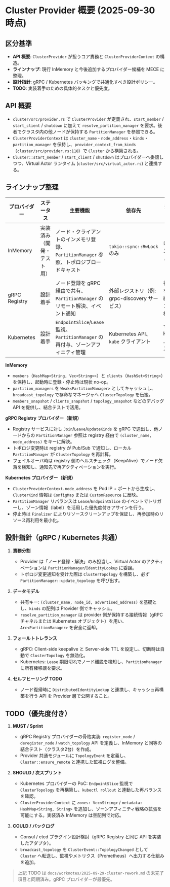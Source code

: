# Cluster Provider 概要 (2025-09-30 時点)

## 区分基準
- **API 概要**: `ClusterProvider` が担うコア責務と `ClusterProviderContext` の構造。
- **ラインナップ**: 現行 InMemory と今後追加するプロバイダー候補を MECE に整理。
- **設計指針**: gRPC / Kubernetes バッキングで共通化すべき設計ポリシー。
- **TODO**: 実装着手のための具体的タスクと優先度。

## API 概要
- `cluster/src/provider.rs` で `ClusterProvider` が定義され、`start_member` / `start_client` / `shutdown` に加えて `resolve_partition_manager` を要求。後者でクラスタ内の他ノードが保持する `PartitionManager` を参照できる。
- `ClusterProviderContext` は `cluster_name`・`node_address`・`kinds`・`partition_manager` を保持し、`provider_context_from_kinds`（`cluster/src/provider.rs:118`）で `Cluster` から構築される。
- `Cluster::start_member` / `start_client` / `shutdown` はプロバイダーへ委譲しつつ、Virtual Actor ランタイム (`cluster/src/virtual_actor.rs`) と連携する。

## ラインナップ整理

| プロバイダー | ステータス | 主要機能 | 依存先 | 想定ユースケース |
|--------------|------------|----------|--------|--------------------|
| InMemory | 実装済み（開発・テスト用） | ノード・クライアントのインメモリ登録、`PartitionManager` 参照、トポロジブロードキャスト | `tokio::sync::RwLock` のみ | ローカルテスト、単体ノード検証 |
| gRPC Registry | 設計着手 | ノード登録を gRPC 経由で共有、`PartitionManager` のリモート解決、イベント通知 | 外部レジストリ（例: grpc-discovery サービス） | 複数ノードを安易に接続するスタンドアロン構成 |
| Kubernetes | 設計着手 | `EndpointSlice`/`Lease` 監視、`PartitionManager` の再付与、ゾーンアフィニティ管理 | Kubernetes API、`kube` クライアント | マネージド Kubernetes 上でのクラスタ展開 |

**InMemory**
- `members`（`HashMap<String, Vec<String>>`）と `clients`（`HashSet<String>`）を保持し、起動時に登録・停止時は現状 no-op。
- `partition_managers` を `Weak<PartitionManager>` としてキャッシュし、`broadcast_topology` で存命なマネージャへ `ClusterTopology` を伝搬。
- `members_snapshot` / `clients_snapshot` / `topology_snapshot` などのデバッグ API を提供し、結合テストで活用。

**gRPC Registry プロバイダー（新規）**
- Registry サービスに対し `Join`/`Leave`/`UpdateKinds` を gRPC で送出し、他ノードからの `PartitionManager` 参照は registry 経由で ``(cluster_name, node_address)`` をキーに解決。
- トポロジ変更時は registry が Pub/Sub で通知し、ローカル `PartitionManager` が `ClusterTopology` を再計算。
- フェイルオーバ時は registry 側のヘルスチェック（KeepAlive）でノード欠落を検知し、通知先で再アクティベーションを実行。

**Kubernetes プロバイダー（新規）**
- `ClusterProviderContext.node_address` を Pod IP + ポートから生成し、`ClusterKind` 情報は `ConfigMap` または `CustomResource` に反映。
- `PartitionManager` リバランスは `Lease`/`EndpointSlice` のイベントでトリガーし、ゾーン情報（label）を活用した優先度付きアサインを行う。
- 停止時は `Finalizer` によりリソースクリーンアップを保証し、再参加時のリソース再利用を最小化。

## 設計指針（gRPC / Kubernetes 共通）

1. **責務分割**
   - Provider は「ノード登録・解決」のみ担当し、Virtual Actor のアクティベーションは `PartitionManager`/`IdentityLookup` に委譲。
   - トポロジ変更通知を受けた際は `ClusterTopology` を構築し、必ず `PartitionManager::update_topology` を呼び出す。

2. **データモデル**
   - 共有キー: `(cluster_name, node_id, advertised_address)` を基礎とし、`kinds` の配列は Provider 側でキャッシュ。
   - `resolve_partition_manager` は provider 側が保持する接続情報（gRPC チャネルまたは Kubernetes オブジェクト）を用い、`Arc<PartitionManager>` を安全に返却。

3. **フォールトトレランス**
   - gRPC: Client-side keepalive と Server-side TTL を設定し、切断時は自動で `ClusterTopology` を無効化。
   - Kubernetes: `Lease` 期限切れでノード離脱を検知し、`PartitionManager` に所有権移譲を要求。

4. **セルフヒーリング TODO**
   - ノード復帰時に `DistributedIdentityLookup` と連携し、キャッシュ再構築を行う API を Provider 層で公開すること。

## TODO（優先度付き）

1. **MUST / Sprint**
   - gRPC Registry プロバイダーの骨格実装: `register_node` / `deregister_node` / `watch_topology` API を定義し、InMemory と同等の結合テスト（クラスタ2台）を作成。
   - Provider 共通モジュールに `TopologyEvent` を定義し、`Cluster::ensure_remote` と連携した監視ログを整備。

2. **SHOULD / 次スプリント**
   - Kubernetes プロバイダーの PoC: `EndpointSlice` 監視で `ClusterTopology` を再構築し、`kubectl rollout` と連動した再バランスを確認。
   - `ClusterProviderContext` に `zones: Vec<String>` / `metadata: HashMap<String, String>` を追加し、ゾーンアフィニティ戦略の拡張を可能にする。実装済み InMemory は空配列で対応。

3. **COULD / バックログ**
   - Consul / etcd プラグイン設計検討（gRPC Registry と同じ API を実装したアダプタ）。
   - `broadcast_topology` を `ClusterEvent::TopologyChanged` として `Cluster` へ転送し、監視やメトリクス（Prometheus）へ出力する仕組みを追加。

> 上記 TODO は `docs/worknotes/2025-09-29-cluster-rework.md` の未完了項目と同期済み。gRPC プロバイダーが最優先。

